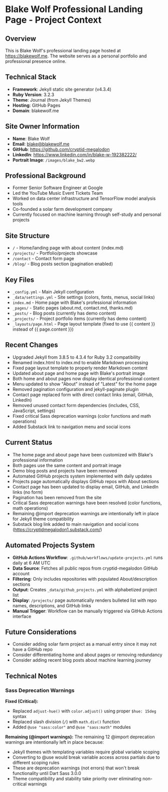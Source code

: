 # Blake Wolf Professional Landing Page - Project Context

## Overview
This is Blake Wolf's professional landing page hosted at https://blakewolf.me. The website serves as a personal portfolio and professional presence online.

## Technical Stack
- **Framework**: Jekyll static site generator (v4.3.4)
- **Ruby Version**: 3.2.3
- **Theme**: Journal (from Jekyll Themes)
- **Hosting**: GitHub Pages
- **Domain**: blakewolf.me

## Site Owner Information
- **Name**: Blake Wolf
- **Email**: blake@blakewolf.me
- **GitHub**: https://github.com/cryptid-megalodon
- **LinkedIn**: https://www.linkedin.com/in/blake-w-192382222/
- **Portrait Image**: `/images/blake_bw2.webp`

## Professional Background
- Former Senior Software Engineer at Google
- Led the YouTube Music Event Tickets Team
- Worked on data center infrastructure and TensorFlow model analysis tools
- Co-founded a solar farm development company
- Currently focused on machine learning through self-study and personal projects

## Site Structure
- `/` - Home/landing page with about content (index.md)
- `/projects/` - Portfolio/projects showcase
- `/contact` - Contact form page
- `/blog/` - Blog posts section (pagination enabled)

## Key Files
- `_config.yml` - Main Jekyll configuration
- `_data/settings.yml` - Site settings (colors, fonts, menus, social links)
- `index.md` - Home page with Blake's professional information
- `_pages/` - Static pages (about.md, contact.md, thanks.md)
- `_posts/` - Blog posts (currently has demo content)
- `_projects/` - Project portfolio items (currently has demo content)
- `_layouts/page.html` - Page layout template (fixed to use {{ content }} instead of {{ page.content }})

## Recent Changes
- Upgraded Jekyll from 3.8.5 to 4.3.4 for Ruby 3.2 compatibility
- Renamed index.html to index.md to enable Markdown processing
- Fixed page layout template to properly render Markdown content
- Updated about page and home page with Blake's portrait image
- Both home and about pages now display identical professional content
- Menu updated to show "About" instead of "Latest" for the home page
- Removed pagination configuration and jekyll-paginate plugin
- Contact page replaced form with direct contact links (email, GitHub, LinkedIn)
- Removed unused contact form dependencies (includes, CSS, JavaScript, settings)
- Fixed critical Sass deprecation warnings (color functions and math operations)
- Added Substack link to navigation menu and social icons

## Current Status
- The home page and about page have been customized with Blake's professional information
- Both pages use the same content and portrait image
- Demo blog posts and projects have been removed
- Automated GitHub projects system implemented with daily updates
- Projects page automatically displays GitHub repos with About sections
- Contact page has been updated to display email, GitHub, and LinkedIn links (no form)
- Pagination has been removed from the site
- Critical Sass deprecation warnings have been resolved (color functions, math operations)
- Remaining @import deprecation warnings are intentionally left in place for Jekyll theme compatibility
- Substack blog link added to main navigation and social icons (https://cryptidmegalodon1.substack.com/)

## Automated Projects System
- **GitHub Actions Workflow**: `.github/workflows/update-projects.yml` runs daily at 6 AM UTC
- **Data Source**: Fetches all public repos from cryptid-megalodon GitHub account
- **Filtering**: Only includes repositories with populated About/description sections
- **Output**: Creates `_data/github_projects.yml` with alphabetized project list
- **Display**: `/projects/` page automatically renders bulleted list with repo names, descriptions, and GitHub links
- **Manual Trigger**: Workflow can be manually triggered via GitHub Actions interface

## Future Considerations
- Consider adding solar farm project as a manual entry since it may not have a GitHub repo
- Consider differentiating home and about pages or removing redundancy
- Consider adding recent blog posts about machine learning journey

## Technical Notes

### Sass Deprecation Warnings
**Fixed (Critical):**
- Replaced `adjust-hue()` with `color.adjust()` using proper `$hue: 15deg` syntax
- Replaced slash division (`/`) with `math.div()` function
- Added `@use "sass:color"` and `@use "sass:math"` modules

**Remaining (@import warnings):**
The remaining 12 @import deprecation warnings are intentionally left in place because:
- Jekyll themes with templating variables require global variable scoping
- Converting to @use would break variable access across partials due to different scoping rules
- These are deprecation warnings (not errors) that won't break functionality until Dart Sass 3.0.0
- Theme compatibility and stability take priority over eliminating non-critical warnings